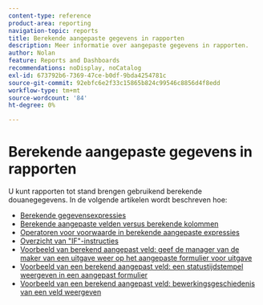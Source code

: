 ```yaml
---
content-type: reference
product-area: reporting
navigation-topic: reports
title: Berekende aangepaste gegevens in rapporten
description: Meer informatie over aangepaste gegevens in rapporten.
author: Nolan
feature: Reports and Dashboards
recommendations: noDisplay, noCatalog
exl-id: 673792b6-7369-47ce-b0df-9bda4254781c
source-git-commit: 92ebfc6e2f33c15865b824c99546c8856d4f8edd
workflow-type: tm+mt
source-wordcount: '84'
ht-degree: 0%

---
```


# Berekende aangepaste gegevens in rapporten

U kunt rapporten tot stand brengen gebruikend berekende douanegegevens. In de volgende artikelen wordt beschreven hoe:

* [Berekende gegevensexpressies](../../../reports-and-dashboards/reports/calc-cstm-data-reports/calculated-data-expressions.md)
* [Berekende aangepaste velden versus berekende kolommen](../../../reports-and-dashboards/reports/calc-cstm-data-reports/calculated-custom-fields-calculated-columns.md)
* [Operatoren voor voorwaarde in berekende aangepaste expressies](../../../reports-and-dashboards/reports/calc-cstm-data-reports/condition-operators-calculated-custom-expressions.md)
* [Overzicht van &quot;IF&quot;-instructies](../../../reports-and-dashboards/reports/calc-cstm-data-reports/if-statements-overview.md)
* [Voorbeeld van berekend aangepast veld: geef de manager van de maker van een uitgave weer op het aangepaste formulier voor uitgave](../../../reports-and-dashboards/reports/calc-cstm-data-reports/custom-field-manager-issue-creator-on-issue-form.md)
* [Voorbeeld van een berekend aangepast veld: een statustijdstempel weergeven in een aangepast formulier](../../../reports-and-dashboards/reports/calc-cstm-data-reports/example-status-timestamp-in-calculated-field.md)
* [Voorbeeld van een berekend aangepast veld: bewerkingsgeschiedenis van een veld weergeven](../../../reports-and-dashboards/reports/calc-cstm-data-reports/calculated-field-example-edit-history-of-another-field.md)
  <!--outdated: * [Basic Report Creation Program for the new Workfront experience](https://one.workfront.com/s/basic-report-creation-program)-->
